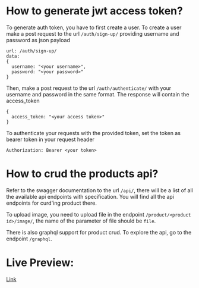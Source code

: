 # How to generate jwt access token?
To generate auth token, you have to first create a user. To create a user make a post request to the url `/auth/sign-up/` providing username and password as json payload
```
url: /auth/sign-up/
data: 
{
  username: "<your username>",
  password: "<your password>"
}
```
Then, make a post request to the url `/auth/authenticate/` with your username and password in the same format. The response will contain the access_token
```
{
  access_token: "<your access token>"
}
```
To authenticate your requests with the provided token, set the token as bearer token in your request header
```
Authorization: Bearer <your token>
```

# How to crud the products api?
Refer to the swagger documentation to the url `/api/`, there will be a list of all the available api endpoints with specification. You will find all the api endpoints for curd'ing product there.

To upload image, you need to upload file in the endpoint `/product/<product id>/image/`, the name of the parameter of file should be `file`.

There is also graphql support for product crud. To explore the api, go to the endpoint `/graphql`.


# Live Preview:
[Link](http://3.109.133.185/)